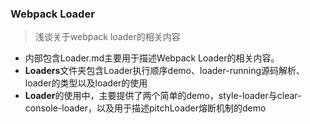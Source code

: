 ### Webpack Loader

> 浅谈关于webpack loader的相关内容

- 内部包含Loader.md主要用于描述Webpack Loader的相关内容。
- **Loaders**文件夹包含Loader执行顺序demo、loader-running源码解析、loader的类型以及loader的使用
- **Loader**的使用中，主要提供了两个简单的demo，style-loader与clear-console-loader，以及用于描述pitchLoader熔断机制的demo

